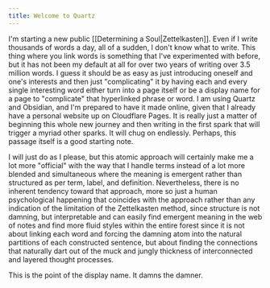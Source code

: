```yaml
---
title: Welcome to Quartz
---
```

I'm starting a new public [[Determining a Soul|Zettelkasten]]. Even if I write thousands of words a day, all of a sudden, I don't know what to write. This thing where you link words is something that I've experimented with before, but it has not been my default at all for over two years of writing over 3.5 million words. I guess it should be as easy as just introducing oneself and one's interests and then just "complicating" it by having each and every single interesting word either turn into a page itself or be a display name for a page to "complicate" that hyperlinked phrase or word. I am using Quartz and Obsidian, and I'm prepared to have it made online, given that I already have a personal website up on Cloudflare Pages. It is really just a matter of beginning this whole new journey and then writing in the first spark that will trigger a myriad other sparks. It will chug on endlessly. Perhaps, this passage itself is a good starting note.

I will just do as I please, but this atomic approach will certainly make me a lot more "official" with the way that I handle terms instead of a lot more blended and simultaneous where the meaning is emergent rather than structured as per term, label, and definition. Nevertheless, there is no inherent tendency toward that approach, more so just a human psychological happening that coincides with the approach rather than any indication of the limitation of the Zettelkasten method, since structure is not damning, but interpretable and can easily find emergent meaning in the web of notes and find more fluid styles within the entire forest since it is not about linking each word and forcing the damning atom into the natural partitions of each constructed sentence, but about finding the connections that naturally dart out of the muck and jungly thickness of interconnected and layered thought processes.

This is the point of the display name. It damns the damner.